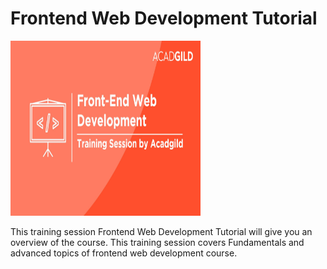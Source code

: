 <!DOCTYPE html>
<html>
<head>
<title>Session1</title>
</head>
<body>
<h1>Frontend Web Development Tutorial </h1>
<img src="acagild.jpg" title="logo of front-end web devlopment" width="304"height="280">
<p>This training session Frontend Web Development Tutorial will give you an overview of the course. This training session covers Fundamentals and advanced topics of frontend web development course.</p>
</body>
</html>
